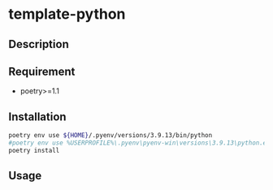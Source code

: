 # template-python

## Description

## Requirement

- poetry>=1.1

## Installation

```bash
poetry env use ${HOME}/.pyenv/versions/3.9.13/bin/python
#poetry env use %USERPROFILE%\.pyenv\pyenv-win\versions\3.9.13\python.exe
poetry install
```

## Usage
